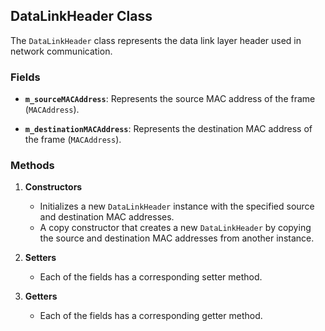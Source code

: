 ## DataLinkHeader Class

The `DataLinkHeader` class represents the data link layer header used in network communication.

### **Fields**

- **`m_sourceMACAddress`**: Represents the source MAC address of the frame (`MACAddress`).

- **`m_destinationMACAddress`**: Represents the destination MAC address of the frame (`MACAddress`).

### **Methods**

1. **Constructors**

    - Initializes a new `DataLinkHeader` instance with the specified source and destination MAC addresses.
    - A copy constructor that creates a new `DataLinkHeader` by copying the source and destination MAC addresses from another instance.

2. **Setters**

    - Each of the fields has a corresponding setter method.

3. **Getters**
    - Each of the fields has a corresponding getter method.
